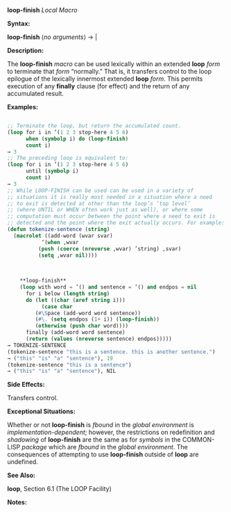 **loop-finish** *Local Macro* 



**Syntax:** 



**loop-finish** ⟨*no arguments*⟩ → |



**Description:** 



The **loop-finish** *macro* can be used lexically within an extended **loop** *form* to terminate that *form* “normally.” That is, it transfers control to the loop epilogue of the lexically innermost extended **loop** *form*. This permits execution of any **finally** clause (for effect) and the return of any accumulated result. 



**Examples:**
```lisp

;; Terminate the loop, but return the accumulated count. 
(loop for i in ’(1 2 3 stop-here 4 5 6) 
      when (symbolp i) do (loop-finish) 
      count i) 
→ 3 
;; The preceding loop is equivalent to: 
(loop for i in ’(1 2 3 stop-here 4 5 6) 
      until (symbolp i) 
      count i) 
→ 3 
;; While LOOP-FINISH can be used can be used in a variety of 
;; situations it is really most needed in a situation where a need 
;; to exit is detected at other than the loop’s ‘top level’ 
;; (where UNTIL or WHEN often work just as well), or where some 
;; computation must occur between the point where a need to exit is 
;; detected and the point where the exit actually occurs. For example: 
(defun tokenize-sentence (string) 
  (macrolet ((add-word (wvar svar) 
	       ‘(when ,wvar 
		  (push (coerce (nreverse ,wvar) ’string) ,svar) 
		  (setq ,wvar nil)))) 

    
    
    **loop-finish** 
    (loop with word = ’() and sentence = ’() and endpos = nil 
	  for i below (length string) 
	  do (let ((char (aref string i))) 
	       (case char 
		 (#\Space (add-word word sentence)) 
		 (#\. (setq endpos (1+ i)) (loop-finish)) 
		 (otherwise (push char word)))) 
	  finally (add-word word sentence) 
	  (return (values (nreverse sentence) endpos))))) 
→ TOKENIZE-SENTENCE 
(tokenize-sentence "this is a sentence. this is another sentence.") 
→ ("this" "is" "a" "sentence"), 19 
(tokenize-sentence "this is a sentence") 
→ ("this" "is" "a" "sentence"), NIL 

```
**Side Effects:** 



Transfers control. 



**Exceptional Situations:** 



Whether or not **loop-finish** is *fbound* in the *global environment* is *implementation-dependent*; however, the restrictions on redefinition and *shadowing* of **loop-finish** are the same as for *symbols* in the COMMON-LISP *package* which are *fbound* in the *global environment*. The consequences of attempting to use **loop-finish** outside of **loop** are undefined. 



**See Also:** 



**loop**, Section 6.1 (The LOOP Facility) 



**Notes:** 







 



 





